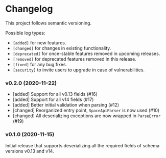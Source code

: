 # Changelog

This project follows semantic versioning.

Possible log types:

- `[added]` for new features.
- `[changed]` for changes in existing functionality.
- `[deprecated]` for once-stable features removed in upcoming releases.
- `[removed]` for deprecated features removed in this release.
- `[fixed]` for any bug fixes.
- `[security]` to invite users to upgrade in case of vulnerabilities.

### v0.2.0 (2020-11-22)

- [added] Support for all v0.13 fields (#16)
- [added] Support for all v14 fields (#17)
- [added] Better initial validation when parsing (#12)
- [changed] Reorganized entry point, `SpaceApiParser` is now used (#10)
- [changed] All deserializing exceptions are now wrapped in `ParseError` (#19)

### v0.1.0 (2020-11-15)

Initial release that supports deserializing all the required fields of schema
versions v0.13 and v14.
